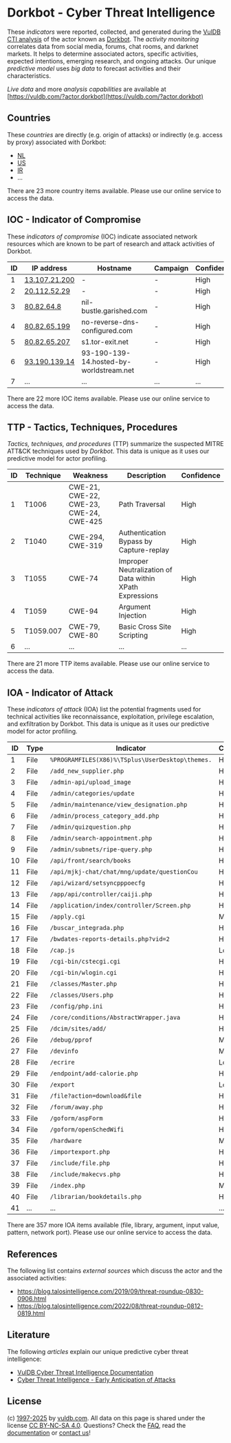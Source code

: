 # Dorkbot - Cyber Threat Intelligence

These _indicators_ were reported, collected, and generated during the [VulDB CTI analysis](https://vuldb.com/?kb.cti) of the actor known as [Dorkbot](https://vuldb.com/?actor.dorkbot). The _activity monitoring_ correlates data from social media, forums, chat rooms, and darknet markets. It helps to determine associated actors, specific activities, expected intentions, emerging research, and ongoing attacks. Our unique _predictive model_ uses _big data_ to forecast activities and their characteristics.

_Live data_ and more _analysis capabilities_ are available at [https://vuldb.com/?actor.dorkbot](https://vuldb.com/?actor.dorkbot)

## Countries

These _countries_ are directly (e.g. origin of attacks) or indirectly (e.g. access by proxy) associated with Dorkbot:

* [NL](https://vuldb.com/?country.nl)
* [US](https://vuldb.com/?country.us)
* [IR](https://vuldb.com/?country.ir)
* ...

There are 23 more country items available. Please use our online service to access the data.

## IOC - Indicator of Compromise

These _indicators of compromise_ (IOC) indicate associated network resources which are known to be part of research and attack activities of Dorkbot.

ID | IP address | Hostname | Campaign | Confidence
-- | ---------- | -------- | -------- | ----------
1 | [13.107.21.200](https://vuldb.com/?ip.13.107.21.200) | - | - | High
2 | [20.112.52.29](https://vuldb.com/?ip.20.112.52.29) | - | - | High
3 | [80.82.64.8](https://vuldb.com/?ip.80.82.64.8) | nil-bustle.garished.com | - | High
4 | [80.82.65.199](https://vuldb.com/?ip.80.82.65.199) | no-reverse-dns-configured.com | - | High
5 | [80.82.65.207](https://vuldb.com/?ip.80.82.65.207) | s1.tor-exit.net | - | High
6 | [93.190.139.14](https://vuldb.com/?ip.93.190.139.14) | 93-190-139-14.hosted-by-worldstream.net | - | High
7 | ... | ... | ... | ...

There are 22 more IOC items available. Please use our online service to access the data.

## TTP - Tactics, Techniques, Procedures

_Tactics, techniques, and procedures_ (TTP) summarize the suspected MITRE ATT&CK techniques used by _Dorkbot_. This data is unique as it uses our predictive model for actor profiling.

ID | Technique | Weakness | Description | Confidence
-- | --------- | -------- | ----------- | ----------
1 | T1006 | CWE-21, CWE-22, CWE-23, CWE-24, CWE-425 | Path Traversal | High
2 | T1040 | CWE-294, CWE-319 | Authentication Bypass by Capture-replay | High
3 | T1055 | CWE-74 | Improper Neutralization of Data within XPath Expressions | High
4 | T1059 | CWE-94 | Argument Injection | High
5 | T1059.007 | CWE-79, CWE-80 | Basic Cross Site Scripting | High
6 | ... | ... | ... | ...

There are 21 more TTP items available. Please use our online service to access the data.

## IOA - Indicator of Attack

These _indicators of attack_ (IOA) list the potential fragments used for technical activities like reconnaissance, exploitation, privilege escalation, and exfiltration by Dorkbot. This data is unique as it uses our predictive model for actor profiling.

ID | Type | Indicator | Confidence
-- | ---- | --------- | ----------
1 | File | `%PROGRAMFILES(X86)%\TSplus\UserDesktop\themes.` | High
2 | File | `/add_new_supplier.php` | High
3 | File | `/admin-api/upload_image` | High
4 | File | `/admin/categories/update` | High
5 | File | `/admin/maintenance/view_designation.php` | High
6 | File | `/admin/process_category_add.php` | High
7 | File | `/admin/quizquestion.php` | High
8 | File | `/admin/search-appointment.php` | High
9 | File | `/admin/subnets/ripe-query.php` | High
10 | File | `/api/front/search/books` | High
11 | File | `/api/mjkj-chat/chat/mng/update/questionCou` | High
12 | File | `/api/wizard/setsyncpppoecfg` | High
13 | File | `/app/api/controller/caiji.php` | High
14 | File | `/application/index/controller/Screen.php` | High
15 | File | `/apply.cgi` | Medium
16 | File | `/buscar_integrada.php` | High
17 | File | `/bwdates-reports-details.php?vid=2` | High
18 | File | `/cap.js` | Low
19 | File | `/cgi-bin/cstecgi.cgi` | High
20 | File | `/cgi-bin/wlogin.cgi` | High
21 | File | `/classes/Master.php` | High
22 | File | `/classes/Users.php` | High
23 | File | `/config/php.ini` | High
24 | File | `/core/conditions/AbstractWrapper.java` | High
25 | File | `/dcim/sites/add/` | High
26 | File | `/debug/pprof` | Medium
27 | File | `/devinfo` | Medium
28 | File | `/ecrire` | Low
29 | File | `/endpoint/add-calorie.php` | High
30 | File | `/export` | Low
31 | File | `/file?action=download&file` | High
32 | File | `/forum/away.php` | High
33 | File | `/goform/aspForm` | High
34 | File | `/goform/openSchedWifi` | High
35 | File | `/hardware` | Medium
36 | File | `/importexport.php` | High
37 | File | `/include/file.php` | High
38 | File | `/include/makecvs.php` | High
39 | File | `/index.php` | Medium
40 | File | `/librarian/bookdetails.php` | High
41 | ... | ... | ...

There are 357 more IOA items available (file, library, argument, input value, pattern, network port). Please use our online service to access the data.

## References

The following list contains _external sources_ which discuss the actor and the associated activities:

* https://blog.talosintelligence.com/2019/09/threat-roundup-0830-0906.html
* https://blog.talosintelligence.com/2022/08/threat-roundup-0812-0819.html

## Literature

The following _articles_ explain our unique predictive cyber threat intelligence:

* [VulDB Cyber Threat Intelligence Documentation](https://vuldb.com/?kb.cti)
* [Cyber Threat Intelligence - Early Anticipation of Attacks](https://www.scip.ch/en/?labs.20201022)

## License

(c) [1997-2025](https://vuldb.com/?kb.changelog) by [vuldb.com](https://vuldb.com/?kb.about). All data on this page is shared under the license [CC BY-NC-SA 4.0](https://creativecommons.org/licenses/by-nc-sa/4.0/). Questions? Check the [FAQ](https://vuldb.com/?kb.faq), read the [documentation](https://vuldb.com/?kb) or [contact us](https://vuldb.com/?contact)!
